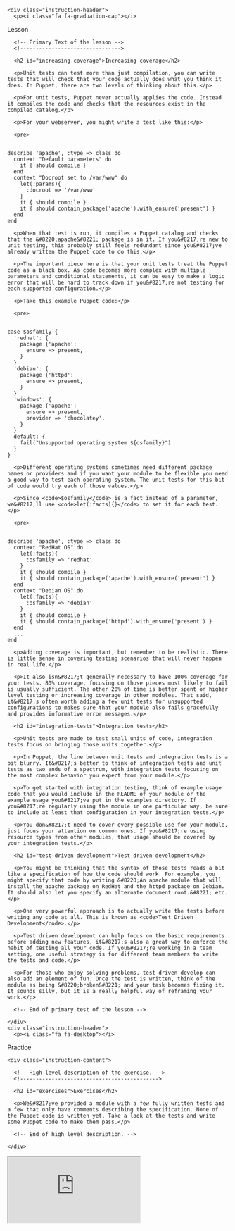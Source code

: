 <link rel="stylesheet" href="/static/selfpaced/selfpaced.css" />

<script defer="" src="//code.jquery.com/jquery-1.11.2.js"></script>

<script defer="" src="https://try.puppet.com/js/selfpaced.js"></script>

<div id="lesson">

  <div id="instructions">

    <div class="instruction-header">
      <p><i class="fa fa-graduation-cap"></i>
Lesson</p>
    </div>
    <div class="instruction-content">

      <!-- Primary Text of the lesson -->
      <!-------------------------------->

      <h2 id="increasing-coverage">Increasing coverage</h2>

      <p>Unit tests can test more than just compilation, you can write tests that will check that your code actually does what you think it does. In Puppet, there are two levels of thinking about this.</p>

      <p>For unit tests, Puppet never actually applies the code. Instead it compiles the code and checks that the resources exist in the compiled catalog.</p>

      <p>For your webserver, you might write a test like this:</p>

      <pre>
<code>
describe 'apache', :type =&gt; class do
  context "Default parameters" do
    it { should compile }
  end
  context "Docroot set to /var/www" do
    let(:params){
      :docroot =&gt; '/var/www'
    }
    it { should compile }
    it { should contain_package('apache').with_ensure('present') }
  end
end
</code>
</pre>

      <p>When that test is run, it compiles a Puppet catalog and checks that the &#8220;apache&#8221; package is in it. If you&#8217;re new to unit testing, this probably still feels redundant since you&#8217;ve already written the Puppet code to do this.</p>

      <p>The important piece here is that your unit tests treat the Puppet code as a black box. As code becomes more complex with multiple parameters and conditional statements, it can be easy to make a logic error that will be hard to track down if you&#8217;re not testing for each supported configuration.</p>

      <p>Take this example Puppet code:</p>

      <pre>
<code>
case $osfamily {
  'redhat': {
    package {'apache':
      ensure =&gt; present,
    }
  }
  'debian': {
    package {'httpd':
      ensure =&gt; present,
    }
  }
  'windows': {
    package {'apache':
      ensure =&gt; present,
      provider =&gt; 'chocolatey',
    }  
  }
  default: {
    fail("Unsupported operating system ${osfamily}")
  }
}
</code>
</pre>

      <p>Different operating systems sometimes need different package names or providers and if you want your module to be flexible you need a good way to test each operating system. The unit tests for this bit of code would try each of those values.</p>

      <p>Since <code>$osfamily</code> is a fact instead of a parameter, we&#8217;ll use <code>let(:facts){}</code> to set it for each test.</p>

      <pre>
<code>
describe 'apache', :type =&gt; class do
  context "RedHat OS" do
    let(:facts){
      :osfamily =&gt; 'redhat'
    }
    it { should compile }
    it { should contain_package('apache').with_ensure('present') }
  end
  context "Debian OS" do
    let(:facts){
      :osfamily =&gt; 'debian'
    }
    it { should compile }
    it { should contain_package('httpd').with_ensure('present') }
  end
  ...
end
</code>
</pre>

      <p>Adding coverage is important, but remember to be realistic. There is little sense in covering testing scenarios that will never happen in real life.</p>

      <p>It also isn&#8217;t generally necessary to have 100% coverage for your tests. 80% coverage, focusing on those pieces most likely to fail is usually sufficient. The other 20% of time is better spent on higher level testing or increasing coverage in other modules. That said, it&#8217;s often worth adding a few unit tests for unsupported configurations to makes sure that your module also fails gracefully and provides informative error messages.</p>

      <h2 id="integration-tests">Integration tests</h2>

      <p>Unit tests are made to test small units of code, integration tests focus on bringing those units together.</p>

      <p>In Puppet, the line between unit tests and integration tests is a bit blurry. It&#8217;s better to think of integration tests and unit tests as two ends of a spectrum, with integration tests focusing on the most complex behavior you expect from your module.</p>

      <p>To get started with integration testing, think of example usage code that you would include in the README of your module or the example usage you&#8217;ve put in the examples directory. If you&#8217;re regularly using the module in one particular way, be sure to include at least that configuration in your integration tests.</p>

      <p>You don&#8217;t need to cover every possible use for your module, just focus your attention on common ones. If you&#8217;re using resource types from other modules, that usage should be covered by your integration tests.</p>

      <h2 id="test-driven-development">Test driven development</h2>

      <p>You might be thinking that the syntax of those tests reads a bit like a specification of how the code should work. For example, you might specify that code by writing &#8220;An apache module that will install the apache package on RedHat and the httpd package on Debian. It should also let you specify an alternate document root.&#8221; etc.</p>

      <p>One very powerful approach is to actually write the tests before writing any code at all. This is known as <code>Test Driven Development</code>.</p>

      <p>Test driven development can help focus on the basic requirements before adding new features, it&#8217;s also a great way to enforce the habit of testing all your code. If you&#8217;re working in a team setting, one useful strategy is for different team members to write the tests and code.</p>

      <p>For those who enjoy solving problems, test driven develop can also add an element of fun. Once the test is written, think of the module as being &#8220;broken&#8221; and your task becomes fixing it. It sounds silly, but it is a really helpful way of reframing your work.</p>

      <!-- End of primary test of the lesson -->

    </div>
    <div class="instruction-header">
      <p><i class="fa fa-desktop"></i>
Practice</p>
    </div>

    <div class="instruction-content">

      <!-- High level description of the exercise. -->
      <!-------------------------------------------->

      <h2 id="exercises">Exercises</h2>

      <p>We&#8217;ve provided a module with a few fully written tests and a few that only have comments describing the specification. None of the Puppet code is written yet. Take a look at the tests and write some Puppet code to make them pass.</p>

      <!-- End of high level description. -->

    </div>

  </div>

  <div id="terminal">
    <iframe id="try" src="https://try.puppet.com/sandbox/?course=testing" name="terminal"></iframe>
  </div>
</div>